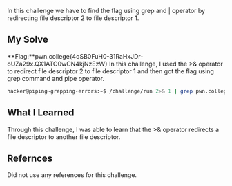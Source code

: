 In this challenge we have to find the flag using grep and | operator by redirecting file descriptor 2 to file descriptor 1.
## My Solve

**Flag:**pwn.college{4qSB0FuH0-31RaHxJDr-oUZa29x.QX1ATO0wCN4kjNzEzW}
In this challenge, I used the >& operator to redirect file descriptor 2 to file descriptor 1 and then got the flag using grep command and pipe operator.
```bash
hacker@piping~grepping-errors:~$ /challenge/run 2>& 1 | grep pwn.college
```

## What I Learned
Through this challenge, I was able to learn that the >& operator redirects a file descriptor to another file descriptor.
## Refernces
Did not use any references for this challenge.
